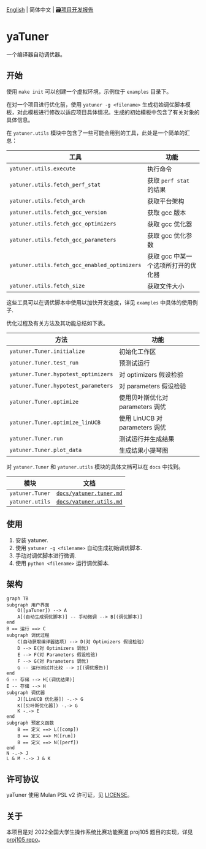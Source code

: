 [English](README.md) | 简体中文 | [🗃️项目开发报告](docs/report.pdf)

# yaTuner

一个编译器自动调优器。

## 开始

使用 `make init` 可以创建一个虚拟环境，示例位于 `examples` 目录下。

在对一个项目进行优化前，使用 `yatuner -g <filename>` 生成初始调优脚本模板，对此模板进行修改以适应项目具体情况。生成的初始模板中包含了有关对象的具体信息。

在 `yatuner.utils` 模块中包含了一些可能会用到的工具，此处是一个简单的汇总：

| 工具                                           | 功能                   |
| -------------------------------------------- | -------------------- |
| `yatuner.utils.execute`                      | 执行命令                 |
| `yatuner.utils.fetch_perf_stat`              | 获取 `perf stat` 的结果   |
| `yatuner.utils.fetch_arch`                   | 获取平台架构               |
| `yatuner.utils.fetch_gcc_version`            | 获取 gcc 版本            |
| `yatuner.utils.fetch_gcc_optimizers`         | 获取 gcc 优化器           |
| `yatuner.utils.fetch_gcc_parameters`         | 获取 gcc 优化参数          |
| `yatuner.utils.fetch_gcc_enabled_optimizers` | 获取 gcc 中某一个选项所打开的优化器 |
| `yatuner.utils.fetch_size`                   | 获取文件大小               |

这些工具可以在调优脚本中使用以加快开发速度，详见 `examples` 中具体的使用例子.

优化过程及有关方法及其功能总结如下表。

| 方法                                  | 功能                        |
| ----------------------------------- | ------------------------- |
| `yatuner.Tuner.initialize`          | 初始化工作区                    |
| `yatuner.Tuner.test_run`            | 预测试运行                     |
| `yatuner.Tuner.hypotest_optimizers` | 对 optimizers 假设检验         |
| `yatuner.Tuner.hypotest_parameters` | 对 parameters 假设检验         |
| `yatuner.Tuner.optimize`            | 使用贝叶斯优化对 parameters 调优    |
| `yatuner.Tuner.optimize_linUCB`     | 使用 LinUCB 对 parameters 调优 |
| `yatuner.Tuner.run`                 | 测试运行并生成结果                 |
| `yatuner.Tuner.plot_data`           | 生成结果小提琴图                  |

对 `yatuner.Tuner` 和 `yatuner.utils` 模块的具体文档可以在 `docs` 中找到。

| 模块              | 文档                                               |
| --------------- | ------------------------------------------------ |
| `yatuner.Tuner` | [`docs/yatuner.tuner.md`](docs/yatuner.tuner.md) |
| `yatuner.utils` | [`docs/yatuner.utils.md`](docs/yatuner.utils.md) |

## 使用

1. 安装 yatuner.
2. 使用 `yatuner -g <filename>` 自动生成初始调优脚本.
3. 手动对调优脚本进行微调.
4. 使用 `python <filename>` 运行调优脚本.

## 架构

```mermaid
graph TB
subgraph 用户界面
    O([yaTuner]) --> A
    A[(自动生成调优脚本)] -- 手动微调 --> B[(调优脚本)]
end
B == 运行 ==> C
subgraph 调优过程
    C(自动获取编译器选项) --> D(对 Optimizers 假设检验) 
    D --> E(对 Optimizers 调优)
    E --> F(对 Parameters 假设检验)
    F --> G(对 Parameters 调优)
    G -- 运行测试并比较 --> I[(调优报告)]
end
G -- 存储 --> H[(调优结果)]
E -- 存储 --> H
subgraph 调优器
    J([LinUCB 优化器]) -.-> G
    K([贝叶斯优化器]) -.-> G
    K -.-> E
end
subgraph 预定义函数
    B == 定义 ==> L([comp])
    B == 定义 ==> M([run])
    B == 定义 ==> N([perf])
end
N -.-> J
L & M -.-> J & K
```

## 许可协议

yaTuner 使用 Mulan PSL v2 许可证，见 [LICENSE](LICENSE)。

## 关于

本项目是对 2022全国大学生操作系统比赛功能赛道 proj105 题目的实现，详见 [proj105 repo](https://github.com/oscomp/proj105-auto-tune-for-compiler)。